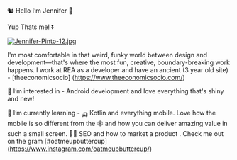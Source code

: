  🐿️  Hello  I’m Jennifer 🐼
 
  Yup Thats me! ⏬
  
  [![Jennifer-Pinto-12.jpg](https://i.postimg.cc/1tz284R9/Jennifer-Pinto-12.jpg)](https://postimg.cc/SXwD5Sz5)

  I'm most comfortable in that weird, funky world between design and development—that's where the most fun, creative, boundary-breaking work happens. 
  I work at REA as a developer and have an ancient (3 year old site) - [theeconomicsocio] (https://www.theeconomicsocio.com/)


👀  I’m interested in  - Android development and love everything that's shiny and new! 

🌱  I’m currently learning -
 🛺  Kotlin and everything mobile. Love how the mobile is so different from the 🕸️ and how you can deliver amazing value in such a small screen.
 🧑‍🚀   SEO and how to market a product . Check me out on the gram  [#oatmeupbuttercup] (https://www.instagram.com/oatmeupbuttercup/)
